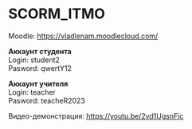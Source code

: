 # SCORM_ITMO
Moodle: https://vladlenam.moodlecloud.com/  

**Аккаунт студента**   
Login: student2  
Pasword: qwertY12   

**Аккаунт учителя**  
Login: teacher  
Pasword: teacheR2023  

Видео-демонстрация: https://youtu.be/2vd1UgsnFic
